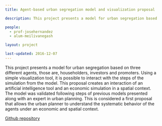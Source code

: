 ```yaml
---
title: Agent-based urban segregation model and visualization proposal

description: This project presents a model for urban segregation based on three different agents, those are, householders, investors and promoters. Using a simple visualization tool, it is possible to interact with the steps of the simulation from the model. This proposal creates an interaction of an artificial intelligence tool and an economic simulation in a spatial context. The model was validated following steps of previous models presented along with an expert in urban planning. This is considered a first proposal that allows the urban planner to understand the systematic behavior of the agents under an economic and spatial context.

people:
  - prof-josehernandez
  - alum-meilivanegash

layout: project

last-updated: 2016-12-07
---
```


This project presents a model for urban segregation based on three different agents, those are, householders, investors and promoters. Using a simple visualization tool, it is possible to interact with the steps of the simulation from the model. This proposal creates an interaction of an artificial intelligence tool and an economic simulation in a spatial context. The model was validated following steps of previous models presented along with an expert in urban planning. This is considered a first proposal that allows the urban planner to understand the systematic behavior of the agents under an economic and spatial context.

[Github repository](https://github.com/mvanegas10/kobdig-validation)